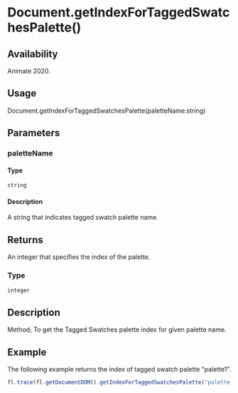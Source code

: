 # Document.getIndexForTaggedSwatchesPalette()

## Availability

Animate 2020.

## Usage

Document.getIndexForTaggedSwatchesPalette(paletteName:string)

## Parameters

### **paletteName**

#### Type

```typescript
string
```

#### Description

A string that indicates tagged swatch palette name.

## Returns

An integer that specifies the index of the palette.

### Type

```typescript
integer
```

## Description

Method; To get the Tagged Swatches palette index for given palette name.

## Example

The following example returns the index of tagged swatch palette "palette1".

```javascript
fl.trace(fl.getDocumentDOM().getIndexForTaggedSwatchesPalette("palette 1"));
```
